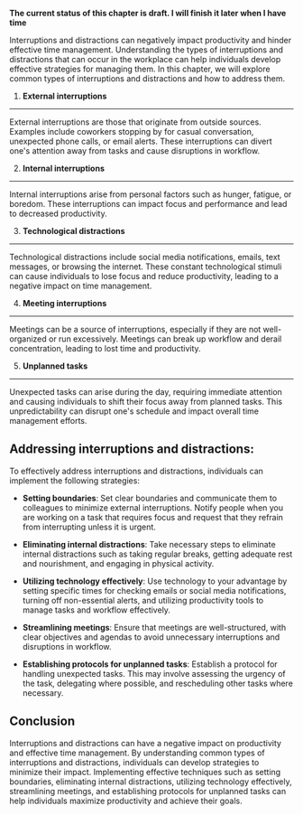 **The current status of this chapter is draft. I will finish it later when I have time**

Interruptions and distractions can negatively impact productivity and hinder effective time management. Understanding the types of interruptions and distractions that can occur in the workplace can help individuals develop effective strategies for managing them. In this chapter, we will explore common types of interruptions and distractions and how to address them.

1. **External interruptions**
-----------------------------

External interruptions are those that originate from outside sources. Examples include coworkers stopping by for casual conversation, unexpected phone calls, or email alerts. These interruptions can divert one's attention away from tasks and cause disruptions in workflow.

2. **Internal interruptions**
-----------------------------

Internal interruptions arise from personal factors such as hunger, fatigue, or boredom. These interruptions can impact focus and performance and lead to decreased productivity.

3. **Technological distractions**
---------------------------------

Technological distractions include social media notifications, emails, text messages, or browsing the internet. These constant technological stimuli can cause individuals to lose focus and reduce productivity, leading to a negative impact on time management.

4. **Meeting interruptions**
----------------------------

Meetings can be a source of interruptions, especially if they are not well-organized or run excessively. Meetings can break up workflow and derail concentration, leading to lost time and productivity.

5. **Unplanned tasks**
----------------------

Unexpected tasks can arise during the day, requiring immediate attention and causing individuals to shift their focus away from planned tasks. This unpredictability can disrupt one's schedule and impact overall time management efforts.

Addressing interruptions and distractions:
------------------------------------------

To effectively address interruptions and distractions, individuals can implement the following strategies:

* **Setting boundaries**: Set clear boundaries and communicate them to colleagues to minimize external interruptions. Notify people when you are working on a task that requires focus and request that they refrain from interrupting unless it is urgent.

* **Eliminating internal distractions**: Take necessary steps to eliminate internal distractions such as taking regular breaks, getting adequate rest and nourishment, and engaging in physical activity.

* **Utilizing technology effectively**: Use technology to your advantage by setting specific times for checking emails or social media notifications, turning off non-essential alerts, and utilizing productivity tools to manage tasks and workflow effectively.

* **Streamlining meetings**: Ensure that meetings are well-structured, with clear objectives and agendas to avoid unnecessary interruptions and disruptions in workflow.

* **Establishing protocols for unplanned tasks**: Establish a protocol for handling unexpected tasks. This may involve assessing the urgency of the task, delegating where possible, and rescheduling other tasks where necessary.

Conclusion
----------

Interruptions and distractions can have a negative impact on productivity and effective time management. By understanding common types of interruptions and distractions, individuals can develop strategies to minimize their impact. Implementing effective techniques such as setting boundaries, eliminating internal distractions, utilizing technology effectively, streamlining meetings, and establishing protocols for unplanned tasks can help individuals maximize productivity and achieve their goals.
